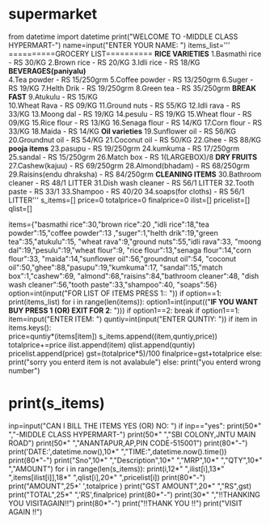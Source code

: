 # supermarket
from datetime import datetime
print("WELCOME TO -MIDDLE CLASS HYPERMART-")
name=input("ENTER YOUR NAME: ")
items_list='''
==========GROCERY LIST==========
**RICE VARIETIES**
1.Basmathi rice              - RS 30/KG
2.Brown rice                 - RS 20/KG
3.Idli rice                  - RS 18/KG
**BEVERAGES(paniyalu)**      
4.Tea powder                 - RS 15/250grm
5.Coffee powder              - RS 13/250grm
6.Suger                      - RS 19/KG
7.Helth Drik                 - RS 19/250grm
8.Green tea                   - RS 35/250grm
**BREAK FAST**
9.Atukulu                    - RS 15/KG                 
10.Wheat Rava                - RS 09/KG
11.Ground nuts               - RS 55/KG
12.Idli rava                 - RS 33/KG
13.Moong dal                 - RS 19/KG
14.pesulu                    - RS 19/KG
15.Wheat flour               - RS 09/KG
15.Rice flour                - RS 13/KG
16.Senaga flour              - RS 14/KG
17.Corn flour                - RS 33/KG
18.Maida                     - RS 14/KG
**Oil varieties**
19.Sunflower oil                 - RS 56/KG
20.Groundnut oil             - RS 54/KG
21.Coconut oil               - RS 50/KG
22.Ghee                      - RS 88/KG
**pooja items**
23.pasupu                    - RS 19/250grm
24.kumkuma                   - RS 17/250grm
25.sandal                    - RS 15/250grm
26.Match box                 - RS 1(LARGEBOX)/8
**DRY FRUITS**
27.Cashew(kajuu)            - RS 69/250grm
28.Almond(bhadam)           - RS 68/250grm
29.Raisins(endu dhraksha)   - RS 84/250grm
**CLEANING ITEMS**
30.Bathroom cleaner         - RS 48/1 LITTER
31.Dish wash cleaner        - RS 56/1 LITTER
32.Tooth paste              - RS 33/1 
33.Shampoo                  - RS 40/20
34.soaps(for cloths)        - RS 56/1 LITTER'''
s_items=[]
price=0
totalprice=0
finalprice=0
ilist=[]
pricelist=[]
qlist=[]

items={"basmathi rice":30,"brown rice":20
    ,"idli rice":18,"tea powder":15,"coffee powder":13
    ,"suger":1,"helth drik":19,"green tea":35,"atukulu":15,
    "wheat rava":9,"ground nuts":55,"idli rava":33,
    "moong dal":19,"pesulu":19,"wheat flour":9,
    "rice flour":13,"senaga flour":14,"corn flour":33,
    "maida":14,"sunflower oil":56,"groundnut oil":54,
    "coconut oil":50,"ghee":88,"pasupu":19,"kumkuma":17,
    "sandal":15,"match box":1,"cashew":69,
    "almond":68,"raisins":84,"bathroom cleaner":48,
    "dish wash cleaner":56,"tooth paste":33,"shampoo":40,
    "soaps":56}
option=int(input("FOR LIST OF ITEMS PRESS 1:: "))
if option==1:
    print(items_list)
for i in range(len(items)):
    option1=int(input(("**IF YOU WANT BUY PRESS 1 (OR) EXIT FOR 2**: ")))
    if option1==2:
        break
    if option1==1:
        item=input("ENTER ITEM: ")
        quntiy=int(input("ENTER QUNTIY: "))
        if item in items.keys():      
            price=quntiy*(items[item])
            s_items.append((item,quntiy,price))
            totalprice+=price
            ilist.append(item)
            qlist.append(quntiy)
            pricelist.append(price)
            gst=(totalprice*5)/100
            finalprice=gst+totalprice
        else:
            print("sorry you enterd item is not avalabule")
    else:
        print("you enterd wrong number")
# print(s_items)
inp=input("CAN I BILL THE ITEMS YES (OR) NO: ") 
if inp=="yes":
    print(50*" ","-MIDDLE CLASS HYPERMART-")
    print(50*" ","SBI COLONY,JNTU MAIN ROAD")
    print(50*" ","ANANTAPUR,AP,PIN CODE-515001")
    print(80*"-")
    print('DATE:',datetime.now(),10*" ","TIME:",datetime.now().time())
    print(80*"-")
    print("Sno",10*" ","Description",10*" ","MRP",10*" ","QTY",10*" ","AMOUNT")
    for i in range(len(s_items)):
        print(i,12*" ",ilist[i],13*" ",items[ilist[i]],18*" ",qlist[i],20*" ",pricelist[i])
    print(80*"-") 
    print("AMOUNT",25*' ',totalprice )
    print("GST AMOUNT",20*" ","RS",gst)
    print("TOTAL",25*" ",'RS',finalprice)
    print(80*"-")
    print(30*" ","!!THANKING YOU VISITAGAIN!!")
    print(80*"-")
    print("!!THANK YOU !!")
    print("VISIT AGAIN !!")
      
                                
